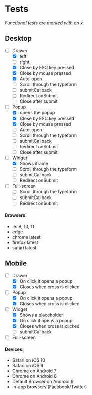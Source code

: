 # Tests

_Functional tests are marked with an x_

## Desktop

- [ ] Drawer
  - [x] left
  - [ ] right
  - [x] Close by ESC key pressed
  - [x] Close by mouse pressed
  - [x] Auto-open
  - [ ] Scroll through the typeform
  - [ ] submitCallback
  - [ ] Redirect onSubmit
  - [ ] Close after submit
- [ ] Popup
  - [x] opens the popup
  - [x] Close by ESC key pressed
  - [x] Close by mouse pressed
  - [ ] Auto-open
  - [ ] Scroll through the typeform
  - [ ] submitCallback
  - [ ] Redirect onSubmit
  - [ ] Close after submit
- [ ] Widget
  - [x] Shows iframe
  - [ ] Scroll through the typeform
  - [ ] submitCallback
  - [ ] Redirect onSubmit
- [ ] Full-screen
  - [ ] Scroll through the typeform
  - [ ] submitCallback
  - [ ] Redirect onSubmit

#### Browsers:

- ie: 9, 10, 11
- edge
- chrome latest
- firefox latest
- safari latest

## Mobile

- [ ] Drawer
  - [x] On click it opens a popup
  - [x] Closes when cross is clicked
- [ ] Popup
  - [x] On click it opens a popup
  - [x] Closes when cross is clicked
- [ ] Widget
  - [x] Shows a placeholder
  - [x] On click it opens a popup
  - [x] Closes when cross is clicked
  - [ ] submitCallback
- [ ] Full-screen

#### Devices:

- Safari on iOS 10
- Safari on iOS 9
- Chrome on Android 7
- Chrome on Android 6
- Default Browser on Android 6
- in-app browsers (Facebook/Twitter)
